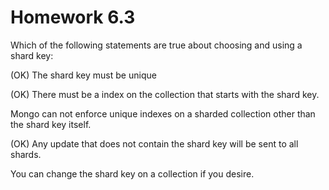 # Homework 6.3

Which of the following statements are true about choosing and using a shard key:


(OK) The shard key must be unique

(OK) There must be a index on the collection that starts with the shard key.

Mongo can not enforce unique indexes on a sharded collection other than the shard key itself.

(OK) Any update that does not contain the shard key will be sent to all shards.

You can change the shard key on a collection if you desire.